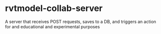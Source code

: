 # rvtmodel-collab-server
A server that receives POST requests, saves to a DB, and triggers an action for and educational and experimental purposes
